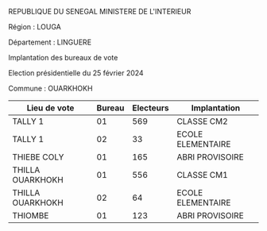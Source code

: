 REPUBLIQUE DU SENEGAL MINISTERE DE L'INTERIEUR

Région : LOUGA

Département : LINGUERE

Implantation des bureaux de vote

Election présidentielle du 25 février 2024

Commune : OUARKHOKH

| Lieu de vote | Bureau | Electeurs | Implantation |
| - | - | - | - |
| TALLY 1 | 01 | 569 | CLASSE CM2 |
| TALLY 1 | 02 | 33 | ECOLE ELEMENTAIRE |
| THIEBE COLY | 01 | 165 | ABRI PROVISOIRE |
| THILLA OUARKHOKH | 01 | 556 | CLASSE CM1 |
| THILLA OUARKHOKH | 02 | 64 | ECOLE ELEMENTAIRE |
| THIOMBE | 01 | 123 | ABRI PROVISOIRE |

<!-- PageNumber="14/20" -->
